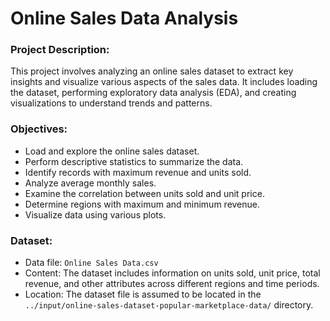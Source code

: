 # Online Sales Data Analysis

### Project Description:
This project involves analyzing an online sales dataset to extract key insights and visualize various aspects of the sales data. It includes loading the dataset, performing exploratory data analysis (EDA), and creating visualizations to understand trends and patterns.

### Objectives:
- Load and explore the online sales dataset.
- Perform descriptive statistics to summarize the data.
- Identify records with maximum revenue and units sold.
- Analyze average monthly sales.
- Examine the correlation between units sold and unit price.
- Determine regions with maximum and minimum revenue.
- Visualize data using various plots.

### Dataset:
- Data file: `Online Sales Data.csv`
- Content: The dataset includes information on units sold, unit price, total revenue, and other attributes across different regions and time periods.
- Location: The dataset file is assumed to be located in the `../input/online-sales-dataset-popular-marketplace-data/` directory.
